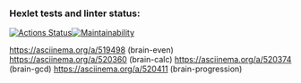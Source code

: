 ### Hexlet tests and linter status:
[![Actions Status](https://github.com/AlexBoynich/frontend-project-lvl1/workflows/hexlet-check/badge.svg)](https://github.com/AlexBoynich/frontend-project-lvl1/actions)[![Maintainability](https://api.codeclimate.com/v1/badges/78a6ff021a110da6cbf4/maintainability)](https://codeclimate.com/github/AlexBoynich/frontend-project-lvl1/maintainability)

https://asciinema.org/a/519498 (brain-even)
https://asciinema.org/a/520360 (brain-calc)
https://asciinema.org/a/520374 (brain-gcd)
https://asciinema.org/a/520411 (brain-progression)